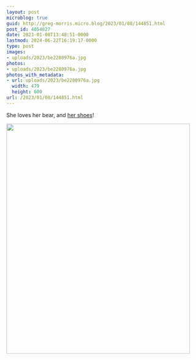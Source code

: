 ```yaml
---
layout: post
microblog: true
guid: http://greg-morris.micro.blog/2023/01/08/144851.html
post_id: 4054827
date: 2023-01-08T13:48:51-0000
lastmod: 2024-06-22T16:19:17-0000
type: post
images:
- uploads/2023/be2280976a.jpg
photos:
- uploads/2023/be2280976a.jpg
photos_with_metadata:
- url: uploads/2023/be2280976a.jpg
  width: 479
  height: 600
url: /2023/01/08/144851.html
---
```

She loves her bear, and [her shoes](https://www.gr36.com/2022/09/20/lucie-loves-shoes.html)! 

<img src="uploads/2023/be2280976a.jpg" width="479" height="600" alt="">
